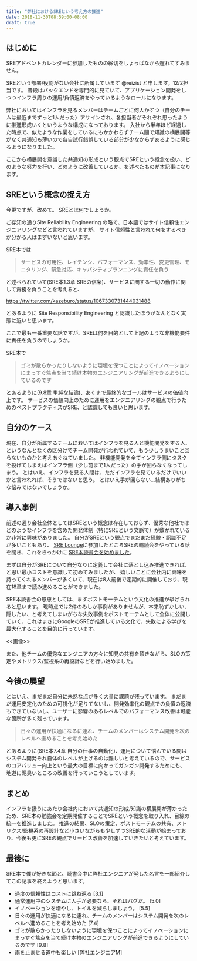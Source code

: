 ```yaml
---
title: "弊社におけるSREという考え方の推進"
date: 2018-11-30T08:59:00-08:00
draft: true
---
```


## はじめに
SREアドベントカレンダーに参加したものの締切をしょっぱなから遅れてすみません。

SREという部署/役割がない会社に所属しています @reizist と申します。12/2担当です。
普段はバックエンドを専門的に見ていて、アプリケーション開発をしつつインフラ周りの運用/負債返済をやっているようなロールになります。

弊社においてはインフラを見るメンバーはチームごとに何人かずつ（自分のチームは最近までずっと1人だった）アサインされ、各担当者がそれぞれ思ったように推進形成いくというような構成になっております。
入社から半年ほど経過した時点で、似たような作業をしているにもかかわらずチーム間で知識の横展開等がなく共通知も薄いので各自試行錯誤している部分が少なからずあるように感じるようになりました。

ここから横展開を意識した共通知の形成という観点でSREという概念を扱い、どのような努力を行い、どのように改善しているか、を述べたものが本記事になります。

## SREという概念の捉え方

今更ですが、改めて。
SREとは何でしょうか。

ご存知の通りSite Reliability Engineering の略で、日本語ではサイト信頼性エンジニアリングなどと言われていますが、
サイト信頼性と言われて何をするべきか分かる人はまずいないと思います。

SRE本では

> サービスの可用性、レイテンシ、パフォーマンス、効率性、変更管理、モニタリング、緊急対応、キャパシティプランニングに責任を負う

と述べられていて(SRE本1.3章 SREの信条)、サービスに関する一切の動作に関して責務を負うことを考えると、

https://twitter.com/kazeburo/status/1067330731444031488

とあるように Site Responsibility Engineering と認識したほうがなんとなく実態に近いと思います。

ここで最も一番重要な話ですが、SREは何を目的として上記のような非機能要件に責任を負うのでしょうか。

SRE本で

> ゴミが散らかったりしないように環境を保つことによってイノベーションにまっすぐ焦点を当て続け本物のエンジニアリングが前進できるようにしているのです

とあるように(9.8章 単純な結論)、あくまで最終的なゴールはサービスの価値向上です。
サービスの価値向上のために運用をエンジニアリングの観点で行うためのベストプラクティスがSRE、と認識しても良いと思います。


## 自分のケース
現在、自分が所属するチームにおいてはインフラを見る人と機能開発をする人、
というなんとなくの区分けでチーム開発が行われていて、もう少しうまいこと回らないものかと考えあぐねていました。
非機能開発を全てインフラ側にタスクを投げてしまえばインフラ側（少し前まで1人だった）の手が回らなくなってしまう。
とはいえ、インフラを見る人間は、ただインフラを見ているだけでいいかと言われれば、そうではないと思う。
とはいえ手が回らない...結構ありがちな悩みではないでしょうか。

## 導入事例
前述の通り会社全体としてはSREという概念は存在しておらず、優秀な他社ではどのようなインフラを含めた開発体制（特にSREという文脈で）が敷かれているか非常に興味がありました。
自分がSREという観点でまだまだ経験・認識不足が多いこともあり、 [SRE Lounge](https://sre-lounge.connpass.com/)に参加したところSREの輪読会をやっている話を聞き、これをきっかけに [SRE本読書会を始めました](http://reizist.hatenablog.com/entry/2018/09/27/012535)。

まずは自分がSREについて自分なりに定義して会社に落とし込み推進できれば、と思い最小コストを意識して初めてみましたが、
嬉しいことに会社内に興味を持ってくれるメンバーが多くいて、現在は8人前後で定期的に開催しており、現在18章まで読み進めることができました。

SRE本読書会の恩恵としては、まずポストモーテムという文化の推進が挙げられると思います。
現時点では2件のみしか事例がありませんが、本来恥ずかしい、隠したい、と考えてしまいがちな失敗事例をポストモーテムとして全体に公開していく、これはまさにGoogleのSREが推進している文化で、失敗による学びを最大化することを目的に行っています。


<<画像>>

また、他チームの優秀なエンジニアの方々に知見の共有を頂きながら、SLOの策定やメトリクス/監視系の再設計などを行い始めました。

## 今後の展望
とはいえ、まだまだ自分に未熟な点が多く大量に課題が残っています。
まだまだ運用安定化のための可視化が足りてないし、開発効率化の観点での負債の返済もできていないし、ユーザーに影響のあるレベルでのパフォーマンス改善は可能な箇所が多く残っています。

> 日々の運用が快適になるに連れ、チームのメンバーはシステム開発を次のレベルへ進めることを考え始めた

とあるように(SRE本7.4章 自分の仕事の自動化)、運用について悩んでいる間はシステム開発それ自体のレベルが上げるのは難しいと考えているので、サービスのコアバリュー向上という最大の目標に向かってガンガン開発するためにも、
地道に泥臭いところの改善を行っていこうとしています。

## まとめ

インフラを扱うにあたり会社内において共通知の形成/知識の横展開が薄かったため、SRE本の勉強会を定期開催することでSREという概念を取り入れ、目線の統一を推進しました。
推進の結果、SLOの策定、ポストモーテムの共有、メトリクス/監視系の再設計など小さいながらも少しずつSRE的な活動が始まっており、今後も更にSREの観点でサービス改善を加速していきたいと考えています。

## 最後に

SRE本で僕が好きな節と、読書会中に弊社エンジニアが発した名言を一部紹介してこの記事を終えようと思います。

* 過度の信頼性はコストに跳ね返る [3.1]
* 通常運用中のシステムに人手が必要なら、それはバグだ。 [5.0]
* イノベーションを増やし、トイルを減らしましょう。 [5.5]
* 日々の運用が快適になるに連れ、チームのメンバーはシステム開発を次のレベルへ進めることを考え始めた [7.4]
* ゴミが散らかったりしないように環境を保つことによってイノベーションにまっすぐ焦点を当て続け本物のエンジニアリングが前進できるようにしているのです [9.8]
* 雨を止ませる道中も楽しい [弊社エンジニアM]

